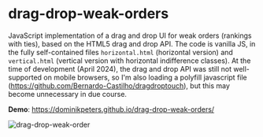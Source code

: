 # drag-drop-weak-orders
JavaScript implementation of a drag and drop UI for weak orders (rankings with ties), based on the HTML5 drag and drop API. The code is vanilla JS, in the fully self-contained files `horizontal.html` (horizontal version) and `vertical.html` (vertical version with horizontal indifference classes). At the time of development (April 2024), the drag and drop API was still not well-supported on mobile browsers, so I'm also loading a polyfill javascript file (https://github.com/Bernardo-Castilho/dragdroptouch), but this may become unnecessary in due course.

**Demo**: https://dominikpeters.github.io/drag-drop-weak-orders/

![drag-drop-weak-order](https://github.com/DominikPeters/drag-drop-weak-orders/assets/3543224/58a07c4c-441f-496a-ad39-1a5ca7f8eaed)
